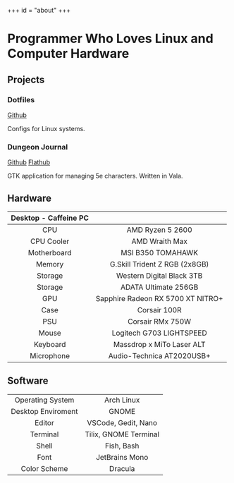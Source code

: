 +++
id = "about"
+++

# Programmer Who Loves Linux and Computer Hardware

## Projects

### Dotfiles

[Github](https://github.com/tryton-vanmeer/dotfiles)

Configs for Linux systems.

### Dungeon Journal

[Github](https://github.com/tryton-vanmeer/DungeonJournal)
[Flathub](https://flathub.org/apps/details/io.github.trytonvanmeer.DungeonJournal)

GTK application for managing 5e characters. Written in Vala.

## Hardware

| Desktop - Caffeine PC |                                   |
|:---------------------:|:---------------------------------:|
| CPU                   | AMD Ryzen 5 2600                  |
| CPU Cooler            | AMD Wraith Max                    |
| Motherboard           | MSI B350 TOMAHAWK                 |
| Memory                | G.Skill Trident Z RGB (2x8GB)     |
| Storage               | Western Digital Black 3TB         |
| Storage               | ADATA Ultimate 256GB              |
| GPU                   | Sapphire Radeon RX 5700 XT NITRO+ |
| Case                  | Corsair 100R                      |
| PSU                   | Corsair RMx 750W                  |
| Mouse                 | Logitech G703 LIGHTSPEED          |
| Keyboard              | Massdrop x MiTo Laser ALT         |
| Microphone            | Audio-Technica AT2020USB+         |

## Software

|                  |                         |
|:----------------:|:-----------------------:|
| Operating System   | Arch Linux            |
| Desktop Enviroment | GNOME                 |
| Editor             | VSCode, Gedit, Nano   |
| Terminal           | Tilix, GNOME Terminal |
| Shell              | Fish, Bash            |
| Font               | JetBrains Mono        |
| Color Scheme       | Dracula               |